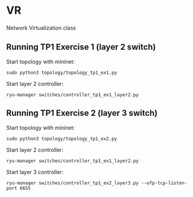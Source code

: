 # VR
Network Virtualization class 
　

## Running TP1 Exercise 1 (layer 2 switch)

Start topology with mininet:

```sudo python3 topology/topology_tp1_ex1.py```

Start layer 2 controller:

```ryu-manager switches/controller_tp1_ex1_layer2.py```

## Running TP1 Exercise 2 (layer 3 switch)

Start topology with mininet:

```sudo python3 topology/topology_tp1_ex2.py```

Start layer 2 controller:

```ryu-manager switches/controller_tp1_ex1_layer2.py```

Start layer 3 controller:

```ryu-manager switches/controller_tp1_ex2_layer3.py --ofp-tcp-listen-port 6655```
